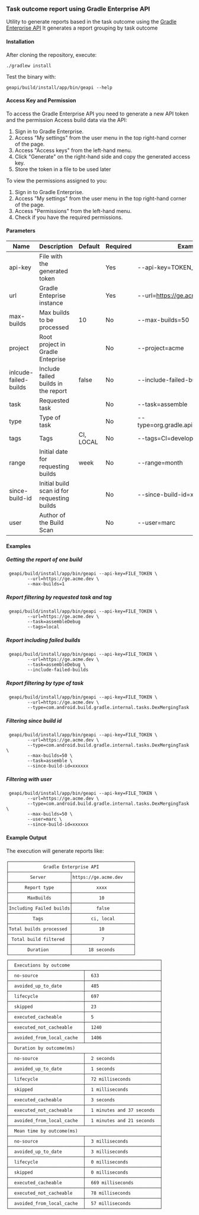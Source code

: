 ### Task outcome report using Gradle Enterprise API
Utility to generate reports based in the task outcome using the [Gradle Enterprise API](https://docs.gradle.com/enterprise/api-manual/)
It generates a report grouping by task outcome

#### Installation

After cloning the repository, execute:
```
./gradlew install
```

Test the binary with:
```
geapi/build/install/app/bin/geapi --help
```

#### Access Key and Permission
To access the Gradle Enterprise API you need to generate a new API token and the permission Access build data via the API:
1. Sign in to Gradle Enterprise.
2. Access "My settings" from the user menu in the top right-hand corner of the page.
3. Access "Access keys" from the left-hand menu.
4. Click "Generate" on the right-hand side and copy the generated access key.
5. Store the token in a file to be used later

To view the permissions assigned to you:
1. Sign in to Gradle Enterprise.
2. Access "My settings" from the user menu in the top right-hand corner of the page.
3. Access "Permissions" from the left-hand menu.
4. Check if you have the required permissions.

#### Parameters

| Name                  | Description                                 | Default   | Required | Example                                  |
|-----------------------|---------------------------------------------|-----------|----------|------------------------------------------|
| api-key               | File with the generated token               |           | Yes      | --api-key=TOKEN_FILE                     |
| url                   | Gradle Enteprise instance                   |           | Yes      | --url=https://ge.acme.dev                |
| max-builds            | Max builds to be processed                  | 10        | No       | --max-builds=50                          |
| project               | Root project in Gradle Enteprise            |           | No       | --project=acme                           |
| inlcude-failed-builds | Include failed builds in the report         | false     | No       | --include-failed-builds                  |
| task                  | Requested task                              |           | No       | --task=assemble                          |
| type                  | Type of task                                |           | No       | --type=org.gradle.api.tasks.testing.Test |
| tags                  | Tags                                        | CI, LOCAL | No       | --tags=CI=develop                        |
| range                 | Initial date for requesting builds          | week      | No       | --range=month                            |
| since-build-id        | Initial build scan id for requesting builds |           | No       | --since-build-id=xxxxxx                  |
| user                  | Author of the Build Scan                    |           | No       | --user=marc                              |


#### Examples

##### Getting the report of one build
```
 geapi/build/install/app/bin/geapi --api-key=FILE_TOKEN \
        --url=https://ge.acme.dev \
        --max-builds=1
```

##### Report filtering by requested task and tag
```
 geapi/build/install/app/bin/geapi --api-key=FILE_TOKEN \
        --url=https://ge.acme.dev \
        --task=assembleDebug
        --tags=local
```

##### Report including failed builds
```
 geapi/build/install/app/bin/geapi --api-key=FILE_TOKEN \
        --url=https://ge.acme.dev \
        --task=assembleDebug \
        --include-failed-builds
```

##### Report filtering by type of task
```
 geapi/build/install/app/bin/geapi --api-key=FILE_TOKEN \
        --url=https://ge.acme.dev \
        --type=com.android.build.gradle.internal.tasks.DexMergingTask
```

##### Filtering since build id
```
 geapi/build/install/app/bin/geapi --api-key=FILE_TOKEN \
        --url=https://ge.acme.dev \
        --type=com.android.build.gradle.internal.tasks.DexMergingTask \
        --max-builds=50 \
        --task=assemble \
        --since-build-id=xxxxxx
```

##### Filtering with user
```
 geapi/build/install/app/bin/geapi --api-key=FILE_TOKEN \
        --url=https://ge.acme.dev \
        --type=com.android.build.gradle.internal.tasks.DexMergingTask \
        --max-builds=50 \
        --user=marc \
        --since-build-id=xxxxxx
```

#### Example Output
The execution will generate reports like:

```
┌───────────────────────────────────────────────┐
│             Gradle Enterprise API             │
├───────────────────────┬───────────────────────┤
│        Server         │https://ge.acme.dev    │
├───────────────────────┼───────────────────────┤
│      Report type      │         xxxx          │
├───────────────────────┼───────────────────────┤
│       MaxBuilds       │          10           │
├───────────────────────┼───────────────────────┤
│Including Failed builds│         false         │
├───────────────────────┼───────────────────────┤
│         Tags          │       ci, local       │
├───────────────────────┼───────────────────────┤
│Total builds processed │          10           │
├───────────────────────┼───────────────────────┤
│ Total build filtered  │           7           │
├───────────────────────┼───────────────────────┤
│       Duration        │      18 seconds       │
└───────────────────────┴───────────────────────┘
┌─────────────────────────────────────────────────────────┐
│  Executions by outcome                                  │
├────────────────────────────┬────────────────────────────┤
│  no-source                 │  633                       │
├────────────────────────────┼────────────────────────────┤
│  avoided_up_to_date        │  485                       │
├────────────────────────────┼────────────────────────────┤
│  lifecycle                 │  697                       │
├────────────────────────────┼────────────────────────────┤
│  skipped                   │  23                        │
├────────────────────────────┼────────────────────────────┤
│  executed_cacheable        │  5                         │
├────────────────────────────┼────────────────────────────┤
│  executed_not_cacheable    │  1240                      │
├────────────────────────────┼────────────────────────────┤
│  avoided_from_local_cache  │  1406                      │
├────────────────────────────┴────────────────────────────┤
│  Duration by outcome(ms)                                │
├────────────────────────────┬────────────────────────────┤
│  no-source                 │  2 seconds                 │
├────────────────────────────┼────────────────────────────┤
│  avoided_up_to_date        │  1 seconds                 │
├────────────────────────────┼────────────────────────────┤
│  lifecycle                 │  72 milliseconds           │
├────────────────────────────┼────────────────────────────┤
│  skipped                   │  1 milliseconds            │
├────────────────────────────┼────────────────────────────┤
│  executed_cacheable        │  3 seconds                 │
├────────────────────────────┼────────────────────────────┤
│  executed_not_cacheable    │  1 minutes and 37 seconds  │
├────────────────────────────┼────────────────────────────┤
│  avoided_from_local_cache  │  1 minutes and 21 seconds  │
├────────────────────────────┴────────────────────────────┤
│  Mean time by outcome(ms)                               │
├────────────────────────────┬────────────────────────────┤
│  no-source                 │  3 milliseconds            │
├────────────────────────────┼────────────────────────────┤
│  avoided_up_to_date        │  3 milliseconds            │
├────────────────────────────┼────────────────────────────┤
│  lifecycle                 │  0 milliseconds            │
├────────────────────────────┼────────────────────────────┤
│  skipped                   │  0 milliseconds            │
├────────────────────────────┼────────────────────────────┤
│  executed_cacheable        │  669 milliseconds          │
├────────────────────────────┼────────────────────────────┤
│  executed_not_cacheable    │  78 milliseconds           │
├────────────────────────────┼────────────────────────────┤
│  avoided_from_local_cache  │  57 milliseconds           │
└────────────────────────────┴────────────────────────────┘
```

